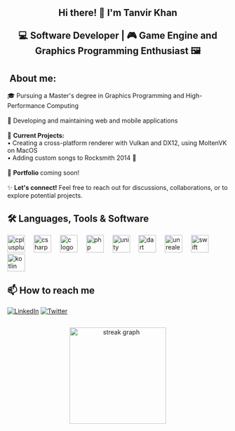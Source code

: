 

<h2 align="center">Hi there! 👋 I'm Tanvir Khan <br><br>💻 Software Developer | 🎮 Game Engine and Graphics Programming Enthusiast 🖼️</h2>

<h2 align="left">️ About me:</h2>

<p align="left">
🎓 Pursuing a Master's degree in Graphics Programming and High-Performance Computing<br><br>
💼 Developing and maintaining web and mobile applications<br><br>
🚀 <strong>Current Projects:</strong><br>
• Creating a cross-platform renderer with Vulkan and DX12, using MoltenVK on MacOS<br>
• Adding custom songs to Rocksmith 2014 🎸<br><br>
🔮 <strong>Portfolio </strong>coming soon!<br><br>
✨ <strong>Let's connect!</strong> Feel free to reach out for discussions, collaborations, or to explore potential projects.
</p>

## 🛠 Languages, Tools & Software

<div align="left">
  <img src="https://cdn.jsdelivr.net/gh/devicons/devicon/icons/cplusplus/cplusplus-original.svg" height="40" alt="cplusplus logo"  />
  <img width="12" />
  <img src="https://cdn.jsdelivr.net/gh/devicons/devicon/icons/csharp/csharp-original.svg" height="40" alt="csharp logo"  />
  <img width="12" />
  <img src="https://cdn.jsdelivr.net/gh/devicons/devicon/icons/c/c-original.svg" height="40" alt="c logo"  />
  <img width="12" />
  <img src="https://cdn.jsdelivr.net/gh/devicons/devicon/icons/php/php-original.svg" height="40" alt="php logo"  />
  <img width="12" />
  <img src="https://cdn.jsdelivr.net/gh/devicons/devicon/icons/unity/unity-original.svg" height="40" alt="unity logo"  />
  <img width="12" />
  <img src="https://cdn.jsdelivr.net/gh/devicons/devicon/icons/dart/dart-original.svg" height="40" alt="dart logo"  />
  <img width="12" />
  <img src="https://cdn.jsdelivr.net/gh/devicons/devicon/icons/unrealengine/unrealengine-original.svg" height="40" alt="unrealengine logo"  />
  <img width="12" />
  <img src="https://cdn.jsdelivr.net/gh/devicons/devicon/icons/swift/swift-original.svg" height="40" alt="swift logo"  />
  <img width="12" />
  <img src="https://cdn.jsdelivr.net/gh/devicons/devicon/icons/kotlin/kotlin-original.svg" height="40" alt="kotlin logo"  />
</div>

## 📫 How to reach me

[![LinkedIn](https://img.shields.io/badge/LinkedIn-0077B5?style=for-the-badge&logo=linkedin&logoColor=white)](https://www.linkedin.com/in/tanvir-khan791/)
[![Twitter](https://img.shields.io/badge/Twitter-1DA1F2?style=for-the-badge&logo=twitter&logoColor=white)](https://twitter.com/Tanvirk20131)

##
<div align="center">
  <img src="https://streak-stats.demolab.com?user=khan-tanvir&locale=en&mode=daily&theme=dark&hide_border=false&border_radius=5&order=3" height="220" alt="streak graph"  />
</div>
